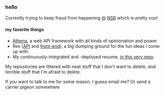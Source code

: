 ### hello

Currently trying to keep fraud from happening @ [NS8](https://github.com/ns8inc) which is pretty cool

#### my favorite things

- [Athena](https://github.com/aldahick/athena), a web API framework with all kinds of opinionation and power
- Rex ([API](https://github.com/aldahick/rex-api) and [front-end](https://github.com/aldahick/rex-web)), a big dumping ground for the fun ideas I come up with.
- My continuously-integrated and -deployed resume, [in this very repo](https://github.com/aldahick/aldahick).

My repositories are littered with neat stuff that I don't want to delete, and terrible stuff that I'm afraid to delete.

If you want to talk to me for some reason, I guess email me? Or send a carrier pigeon somewhere
